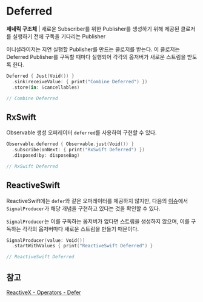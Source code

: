 # Deferred

**제네릭 구조체** | 새로운 Subscriber를 위한 Publisher를 생성하기 위해 제공된 클로저를 실행하기 전에 구독을 기다리는 Publisher

이니셜라이저는 지연 실행할 Publisher를 만드는 클로저를 받는다. 이 클로저는 Deferred Publisher를 구독할 때마다 실행되어 각각의 옵저버가 새로운 스트림을 받도록 한다.

```swift
Deferred { Just(Void()) }
  .sink(receiveValue: { print("Combine Deferred") })
  .store(in: &cancellables)

// Combine Deferred
```

## RxSwift

Observable 생성 오퍼레이터 `deferred`를 사용하여 구현할 수 있다.

```swift
Observable.deferred { Observable.just(Void()) }
  .subscribe(onNext: { print("RxSwift Deferred") })
  .disposed(by: disposeBag)

// RxSwift Deferred
```

## ReactiveSwift

ReactiveSwift에는 `defer`와 같은 오퍼레이터를 제공하지 않지만, 다음의 [이슈](https://github.com/ReactiveCocoa/ReactiveSwift/issues/42)에서 `SignalProducer`가 해당 개념을 구현하고 있다는 것을 확인할 수 있다.

`SignalProducer`는 이를 구독하는 옵저버가 없다면 스트림을 생성하지 않으며, 이를 구독하는 각각의 옵저버마다 새로운 스트림을 만들기 때문이다.

```swift
SignalProducer(value: Void())
  .startWithValues { print("ReactiveSwift Deferred") }

// ReactiveSwift Deferred
```

## 참고

[ReactiveX - Operators - Defer](http://reactivex.io/documentation/operators/defer.html)